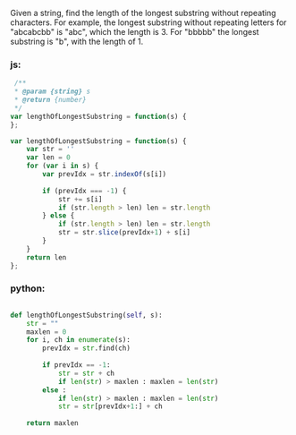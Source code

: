 Given a string, find the length of the longest substring without repeating characters. For example, the longest substring without repeating letters for "abcabcbb" is "abc", which the length is 3. For "bbbbb" the longest substring is "b", with the length of 1.
### js:
```js
 /**
 * @param {string} s
 * @return {number}
 */
var lengthOfLongestSubstring = function(s) {
};
 ```
```js
var lengthOfLongestSubstring = function(s) {
    var str = ''
    var len = 0
    for (var i in s) {
        var prevIdx = str.indexOf(s[i])
        
        if (prevIdx === -1) {
            str += s[i]
            if (str.length > len) len = str.length
        } else {
            if (str.length > len) len = str.length
            str = str.slice(prevIdx+1) + s[i]
        }
    }
    return len
};

```

### python:
```py

def lengthOfLongestSubstring(self, s):
    str = ""
    maxlen = 0
    for i, ch in enumerate(s):
        prevIdx = str.find(ch)
            
        if prevIdx == -1:
            str = str + ch
            if len(str) > maxlen : maxlen = len(str)
        else :
            if len(str) > maxlen : maxlen = len(str)
            str = str[prevIdx+1:] + ch
        
    return maxlen
```
